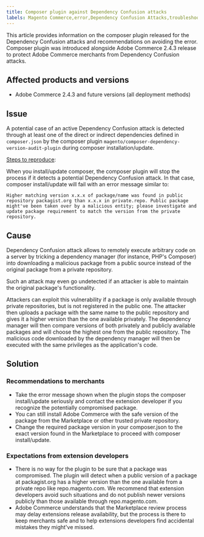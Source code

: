 ```yaml
---
title: Composer plugin against Dependency Confusion attacks
labels: Magento Commerce,error,Dependency Confusion Attacks,troubleshooting,Adobe Commerce 2.4.3,Composer plugin,cloud infrastructure,on-premises,Magento Commerce Cloud
---
```


This article provides information on the composer plugin released for the Dependency Confusion attacks and recommendations on avoiding the error. Composer plugin was introduced alongside Adobe Commerce 2.4.3 release to protect Adobe Commerce merchants from Dependency Confusion attacks.

## Affected products and versions

* Adobe Commerce 2.4.3 and future versions (all deployment methods)

## Issue

A potential case of an active Dependency Confusion attack is detected through at least one of the direct or indirect dependencies defined in `composer.json` by the composer plugin `magento/composer-dependency-version-audit-plugin` during composer installation/update.

<ins>Steps to reproduce</ins>:

When you install/update composer, the composer plugin will stop the process if it detects a potential Dependency Confusion attack. In that case, composer install/update will fail with an error message similar to:

`Higher matching version x.x.x of package/name was found in public repository packagist.org than x.x.x in private.repo. Public package might've been taken over by a malicious entity; please investigate and update package requirement to match the version from the private repository.`

## Cause

Dependency Confusion attack allows to remotely execute arbitrary code on a server by tricking a dependency manager (for instance, PHP's Composer) into downloading a malicious package from a public source instead of the original package from a private repository.

Such an attack may even go undetected if an attacker is able to maintain the original package's functionality.

Attackers can exploit this vulnerability if a package is only available through private repositories, but is not registered in the public one. The attacker then uploads a package with the same name to the public repository and gives it a higher version than the one available privately. The dependency manager will then compare versions of both privately and publicly available packages and will choose the highest one from the public repository. The malicious code downloaded by the dependency manager will then be executed with the same privileges as the application's code.

## Solution

### Recommendations to merchants

* Take the error message shown when the plugin stops the composer install/update seriously and contact the extension developer if you recognize the potentially compromised package.
* You can still install Adobe Commerce with the safe version of the package from the Marketplace or other trusted private repository.
* Change the required package version in your composer.json to the exact version found in the Marketplace to proceed with composer install/update.

### Expectations from extension developers

* There is no way for the plugin to be sure that a package was compromised. The plugin will detect when a public version of a package at packagist.org has a higher version than the one available from a private repo like repo.magento.com. We recommend that extension developers avoid such situations and do not publish newer versions publicly than those available through repo.magento.com.
* Adobe Commerce understands that the Marketplace review process may delay extensions release availability, but the process is there to keep merchants safe and to help extensions developers find accidental mistakes they might've missed.
